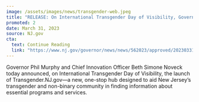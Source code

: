 ```yaml
---
image: /assets/images/news/transgender-web.jpeg
title: "RELEASE: On International Transgender Day of Visibility, Governor Murphy Announces the Launch of New Transgender Information Hub"
promoted: 2
date: March 31, 2023
source: NJ.gov
cta:
  text: Continue Reading
  link: "https://www.nj.gov/governor/news/news/562023/approved/20230331a.shtml"
---
```


Governor Phil Murphy and Chief Innovation Officer Beth Simone Noveck today announced, on International Transgender Day of Visibility,  the launch of Transgender.NJ.gov—a new, one-stop hub designed to aid New Jersey’s transgender and non-binary community in finding information about essential programs and services.
